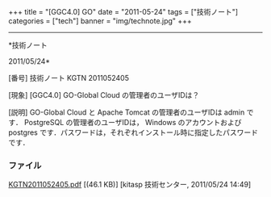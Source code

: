 ﻿+++
title = "[GGC4.0] GO"
date = "2011-05-24"
tags = ["技術ノート"]
categories = ["tech"]
banner = "img/technote.jpg"
+++

-----------------------------------------------------------------------------------------------------------------------------

*技術ノート

2011/05/24*


[番号]
技術ノート KGTN 2011052405

[現象]
[GGC4.0] GO-Global Cloud の管理者のユーザIDは？

[説明]
GO-Global Cloud と Apache Tomcat の管理者のユーザIDは admin です．
PostgreSQL の管理者のユーザIDは， Windows のアカウントおよびpostgres
です．パスワードは，それぞれインストール時に指定したパスワードです．


### ファイル

 
 


[KGTN2011052405.pdf](http://techreport.kitasp.net/attachments/download/565/KGTN2011052405.pdf)
 [(46.1 KB)] [kitasp 技術センター, 2011/05/24
14:49]


 


 

